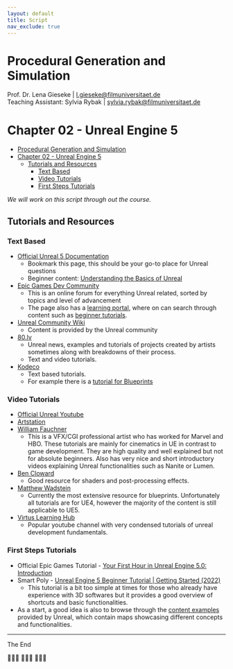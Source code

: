```yaml
---
layout: default
title: Script
nav_exclude: true
---
```


# Procedural Generation and Simulation

Prof. Dr. Lena Gieseke \| l.gieseke@filmuniversitaet.de  
Teaching Assistant: Sylvia Rybak \| sylvia.rybak@filmuniversitaet.de
  


# Chapter 02 - Unreal Engine 5

* [Procedural Generation and Simulation](#procedural-generation-and-simulation)
* [Chapter 02 - Unreal Engine 5](#chapter-02---unreal-engine-5)
    * [Tutorials and Resources](#tutorials-and-resources)
        * [Text Based](#text-based)
        * [Video Tutorials](#video-tutorials)
        * [First Steps Tutorials](#first-steps-tutorials)

*We will work on this script through out the course.*

## Tutorials and Resources

### Text Based

* [Official Unreal 5 Documentation](https://docs.unrealengine.com/5.0/en-US/)
    * Bookmark this page, this should be your go-to place for Unreal questions
    * Beginner content: [Understanding the Basics of Unreal](https://docs.unrealengine.com/5.0/en-US/understanding-the-basics-of-unreal-engine/)
* [Epic Games Dev Community](https://dev.epicgames.com/community/)
    * This is an online forum for everything Unreal related, sorted by topics and level of advancement
    * The page also has a [learning portal](https://dev.epicgames.com/community/unreal-engine/learning), where on can search through content such as [beginner tutorials](https://dev.epicgames.com/community/unreal-engine/learning?is_beginner=true).
* [Unreal Community Wiki](https://unrealcommunity.wiki/)
    * Content is provided by the Unreal community
* [80.lv](https://80.lv/)
    * Unreal news, examples and tutorials of projects created by artists sometimes along with breakdowns of their process.
    * Text and video tutorials.
* [Kodeco](https://www.kodeco.com/library?q=Unreal)
    * Text based tutorials. 
    * For example there is a [tutorial for Blueprints](https://www.kodeco.com/36212581-unreal-engine-5-blueprints-tutorial.) 


### Video Tutorials


* [Official Unreal Youtube](https://www.youtube.com/user/UnrealDevelopmentKit/playlists)
* [Artstation](https://www.artstation.com/learning/unreal-engine)
* [William Fauchner](https://www.youtube.com/channel/UCGKjGGjdl-GzEcFPf1EQwqw)
    * This is a VFX/CGI professional artist who has worked for Marvel and HBO. These tutorials are mainly for cinematics in UE in contrast to game development. They are high quality and well explained but not for absolute beginners. Also has very nice and short introductory videos explaining Unreal functionalities such as Nanite or Lumen.
* [Ben Cloward](https://www.youtube.com/@BenCloward)
    * Good resource for shaders and post-processing effects.
* [Matthew Wadstein](https://www.youtube.com/@MathewWadsteinTutorials)
    * Currently the most extensive resource for blueprints. Unfortunately all tutorials are for UE4, however the majority of the content is still applicable to UE5. 
* [Virtus Learning Hub](https://www.youtube.com/@VirtusEdu)
    * Popular youtube channel with very condensed tutorials of unreal development fundamentals. 


### First Steps Tutorials


* Official Epic Games Tutorial - [Your First Hour in Unreal Engine 5.0: Introduction](https://dev.epicgames.com/community/learning/courses/ZpX/your-first-hour-in-unreal-engine-5-0/E7L/your-first-hour-in-unreal-engine-5-0-introduction)
* Smart Poly - [Unreal Engine 5 Beginner Tutorial | Getting Started (2022)](https://www.youtube.com/watch?v=ptCN4cysDig)
    * This tutorial is a bit too simple at times for those who already have experience with 3D softwares but it provides a good overview of shortcuts and basic functionalities.
* As a start, a good idea is also to browse through the [content examples](https://docs.unrealengine.com/5.1/en-US/content-examples-sample-project-for-unreal-engine/) provided by Unreal, which contain maps showcasing different concepts and functionalities.



<!-- [Lumen](https://dev.epicgames.com/community/learning/courses/2Wo/lumen-essentials/dL16/introduction-to-lumen-essentials) ca. 20 mins

[Nanite](https://dev.epicgames.com/community/learning/courses/rwK/nanite-essentials/vK2/introduction-to-nanite-essentials) ca. 20 min

[Post-Processing](https://dev.epicgames.com/community/learning/courses/pE2/unreal-engine-introducing-post-processing/mZ11/unreal-engine-introducing-post-processing-overview) ca. 1h

[The New Procedural Generation Plugin](https://dev.epicgames.com/community/learning/tutorials/j4xJ/unreal-engine-introduction-to-procedural-generation-plugin-in-ue5-2) ca. 1h
 -->




<!-- ## Harry Houdini

![houdini_02](img/02/houdini_02.jpg)  
[[newrepublic]](https://newrepublic.com/article/119015/edmund-wilson-houdini)  

Harry Houdini (March 24, 1874 – October 31, 1926) was a Hungarian-born American illusionist and stunt performer, noted for his sensational escape acts. [[Wiki: Harry Houdini]](https://en.wikipedia.org/wiki/Harry_Houdini)

> An old trick well done is far better than a new trick with no effect. - Harry Houdini

Unfortunately, this friendly fella is not topic of our lecture.

## SideFX’s Houdini

![houdini_03](img/02/houdini_03.png)

Houdini is a high-end 3D animation software, similar to Maya, 3dsMax, Cinema4D, etc.

Development for it started in 1986 and the software is under active development. Version of it differ greatly, be aware of that when you for example do a tutorial for it, which might be based on an older version.

Thankfully, SideFX offers a full free version. Next to the fact that you are not allowed to used the free version for any commercial work, you can only render up to 1280x720 with a watermark and you can not include third party renderers (it comes with [Mantra](http://renderwiki.haggi.biz/wiki-seiten/renderers/commercial/mantra.php)).

What sets Houdini apart from other packages is its full commitment to the procedural generation paradigm. This created quite a buzz in recent years in the VFX industry and Houdini is by now the standard for certain effects. Have a look at Houdini's recent [Studio Reel](https://www.youtube.com/watch?v=QVlxGNLuD4U))

Houdini also works well for abstracted and artistic effects. Here, the [Community Reel](https://www.youtube.com/watch?v=NnKgK9cFWaY) of Houdini of 2019.

### Procedural Generation in Houdini

Houdini represents the procedural generation paradigm with a node-based system:

* Every action is stored in a node
* Nodes are wired into networks
* Nodes can save and pass information
* Networks define a recipe
* Networks can be repeated, tweaked, etc.

This is a very different approach in comparison to the other 3D programs, which usually only come with a very limitedly accessible creation stack.

### Workflows

There are some practical guidelines, you can keep in mind in order to adhere to a procedural workflow:

* Always think about your work as creating a process, rather than a thing
    * For example, don't make a table, but a procedure that builds tables and which is adaptable
* Avoid viewport tool interactions
* Avoid traditional box modeling workflows
* Avoid modeling operations that are dependent on specific point or primitive numbers
* Think about what needs manual art-direction and what can be left to your system to handle
* Changes upstream should never break the network downstream

### Bad News

What shall I say, there is no hiding of the simple truth: Houdini is difficult to learn.

![curve](img/02/curve.jpg)  
[[thestudyjournal]](http://thestudyjournal.com/2017/11/)

This class can only give you a tiny little push into the right direction. If you want to master Houdini, you will need to put in much more effort on your own time. beyond this lecture. If you are interested in becoming a Houdini Master, I recommend to first think about what you want to do with Houdini and to specialize in one topic at the beginning. Then you might feel less overwhelmed and you can branch out from there later on.

What often gives a headache to beginners, is the fact that in Houdini there are several, different ways and UI elements to archive the very same thing. This is similar in Photoshop, for example, and has the benefit that you can chose your favorite workflow. However, in the beginning this might make Houdini somewhat confusing.

What is also hard to handle in the beginning is that nodes and networks have different levels and hierarchies. You can literally go inside of a node to find a complete new network. Sometimes it is hard to keep track of where in a hierarchy one currently is. Hence, if you try to follow e.g. a tutorial, always make sure you are on the right hierarchy level.

### Good News

You can do awesome things with Houdini, and Houdini skills are quite valuable and sought after in the respective industries.  

If you do not like Houdini, you do not have to use it ever again after this class. Houdini is only the application framework for the procedural generation and simulation algorithms we are covering in the class. We will investigate these in detail also theoretically and later on you can apply these algorithms in any framework you want.

There are plenty of high quality tutorials online. Googling a specific term and looking for youtube videos usually gives already many results. 

Some of my favorite resources are:

* The [offical collections](https://www.sidefx.com/tutorials/) of tutorials on the SideFX site
* The [Houdini Foundations](https://www.sidefx.com/tutorials/houdini-foundations-book/) book
* [Entagma](http://www.entagma.com/)
* [CG Wiki](http://www.tokeru.com/cgwiki/?title=Houdini)
* [Niels Prayer](https://www.sidefx.com/tutorials/author/Niels%20PRAYER/)
* [Junichiro Horikawa](https://www.youtube.com/channel/UC5NStd0QmACnWs9DzqJ3vHg/videos)
* [Mix Training](https://www.youtube.com/channel/UC65D7DvzyyGEqIJVxK-XhDg/videos)
* [Rohan Dalvi](http://www.rohandalvi.net/free)
* [Houdini Engine for Unity](https://www.sidefx.com/docs/unity/index.html)

## VEX

VEX is a small and efficient general purpose language for writing code in Houdini. It is loosely based on the C land C++ as well as the RenderMan shading language.

* [http://www.sidefx.com/docs/houdini/vex/](http://www.sidefx.com/docs/houdini/vex/)
* [http://www.sidefx.com/docs/houdini/vex/lang.html](http://www.sidefx.com/docs/houdini/vex/lang.html)
* [http://www.sidefx.com/docs/houdini/vex/snippets.html](http://www.sidefx.com/docs/houdini/vex/snippets.html)

The usage of VEX ranges from writing short VEX expressions or snippets of VEX code in nodes to creating your own shaders and nodes. In this class, we will focus on expressions and simple scripts within given nodes. For example, the `Attribute Wrangle` geometry node runs a VEX snippet to modify any attribute values. Similarly, the `Point Wrangle` geometry node runs a VEX snippet to modify point attributes specifically, including the points' position for example. -->

---

The End

👩🏻‍🎤 🦹🏽‍♂️ 🧙🏻‍♂️